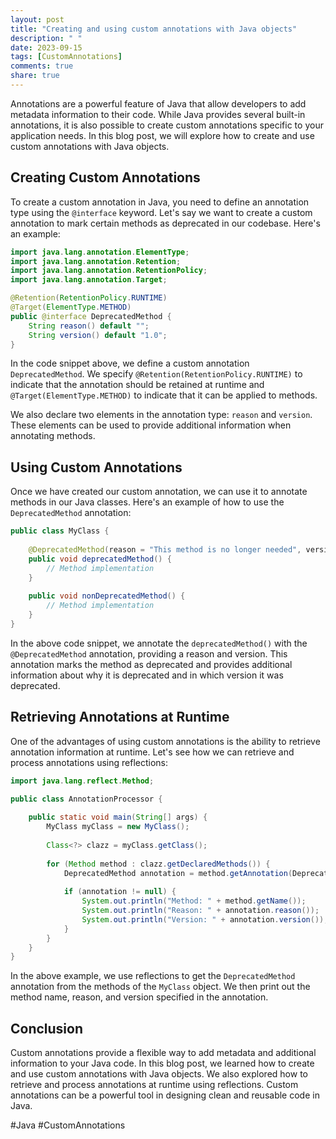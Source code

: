 ```yaml
---
layout: post
title: "Creating and using custom annotations with Java objects"
description: " "
date: 2023-09-15
tags: [CustomAnnotations]
comments: true
share: true
---
```


Annotations are a powerful feature of Java that allow developers to add metadata information to their code. While Java provides several built-in annotations, it is also possible to create custom annotations specific to your application needs. In this blog post, we will explore how to create and use custom annotations with Java objects.

## Creating Custom Annotations

To create a custom annotation in Java, you need to define an annotation type using the `@interface` keyword. Let's say we want to create a custom annotation to mark certain methods as deprecated in our codebase. Here's an example:

```java
import java.lang.annotation.ElementType;
import java.lang.annotation.Retention;
import java.lang.annotation.RetentionPolicy;
import java.lang.annotation.Target;

@Retention(RetentionPolicy.RUNTIME)
@Target(ElementType.METHOD)
public @interface DeprecatedMethod {
    String reason() default "";
    String version() default "1.0";
}
```

In the code snippet above, we define a custom annotation `DeprecatedMethod`. We specify `@Retention(RetentionPolicy.RUNTIME)` to indicate that the annotation should be retained at runtime and `@Target(ElementType.METHOD)` to indicate that it can be applied to methods.

We also declare two elements in the annotation type: `reason` and `version`. These elements can be used to provide additional information when annotating methods.

## Using Custom Annotations

Once we have created our custom annotation, we can use it to annotate methods in our Java classes. Here's an example of how to use the `DeprecatedMethod` annotation:

```java
public class MyClass {
    
    @DeprecatedMethod(reason = "This method is no longer needed", version = "2.0")
    public void deprecatedMethod() {
        // Method implementation
    }
    
    public void nonDeprecatedMethod() {
        // Method implementation
    }
}
```

In the above code snippet, we annotate the `deprecatedMethod()` with the `@DeprecatedMethod` annotation, providing a reason and version. This annotation marks the method as deprecated and provides additional information about why it is deprecated and in which version it was deprecated.

## Retrieving Annotations at Runtime

One of the advantages of using custom annotations is the ability to retrieve annotation information at runtime. Let's see how we can retrieve and process annotations using reflections:

```java
import java.lang.reflect.Method;

public class AnnotationProcessor {
    
    public static void main(String[] args) {
        MyClass myClass = new MyClass();
        
        Class<?> clazz = myClass.getClass();
        
        for (Method method : clazz.getDeclaredMethods()) {
            DeprecatedMethod annotation = method.getAnnotation(DeprecatedMethod.class);
            
            if (annotation != null) {
                System.out.println("Method: " + method.getName());
                System.out.println("Reason: " + annotation.reason());
                System.out.println("Version: " + annotation.version());
            }
        }
    }
}
```

In the above example, we use reflections to get the `DeprecatedMethod` annotation from the methods of the `MyClass` object. We then print out the method name, reason, and version specified in the annotation.

## Conclusion

Custom annotations provide a flexible way to add metadata and additional information to your Java code. In this blog post, we learned how to create and use custom annotations with Java objects. We also explored how to retrieve and process annotations at runtime using reflections. Custom annotations can be a powerful tool in designing clean and reusable code in Java.

#Java #CustomAnnotations